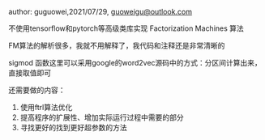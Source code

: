 author: guguowei,2021/07/29, guoweigu@outlook.com  

不使用tensorflow和pytorch等高级类库实现 Factorization Machines 算法  

FM算法的解析很多，我就不用解释了，我代码和注释还是非常清晰的    

sigmod  函数这里可以采用google的word2vec源码中的方式：分区间计算出来，直接取值即可  

还需要做的内容：
1. 使用ftrl算法优化  
2. 提高程序的扩展性、增加实际运行过程中需要的部分  
3. 寻找更好的找到更好超参数的方法  
